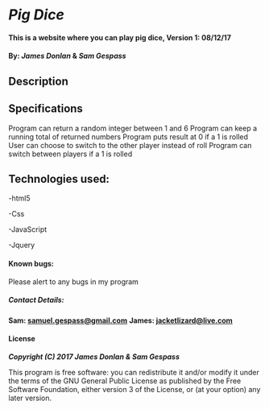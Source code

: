 # _Pig Dice_

#### This is a website where you can play pig dice, Version 1: 08/12/17

#### By: _**James Donlan**_ & _**Sam Gespass**_


## Description




## Specifications

Program can return a random integer between 1 and 6
Program can keep a running total of returned numbers
Program puts result at 0 if a 1 is rolled
User can choose to switch to the other player instead of roll
Program can switch between players if a 1 is rolled

## Technologies used:

-html5

-Css

-JavaScript

-Jquery


#### Known bugs:

Please alert to any bugs in my program

##### **Contact Details:**

**Sam: samuel.gespass@gmail.com**
**James: jacketlizard@live.com**

#### License

_**Copyright (C) 2017 James Donlan & Sam Gespass**_

This program is free software: you can redistribute it and/or modify it under the terms of the GNU General Public License as published by the Free Software Foundation, either version 3 of the License, or (at your option) any later version.

